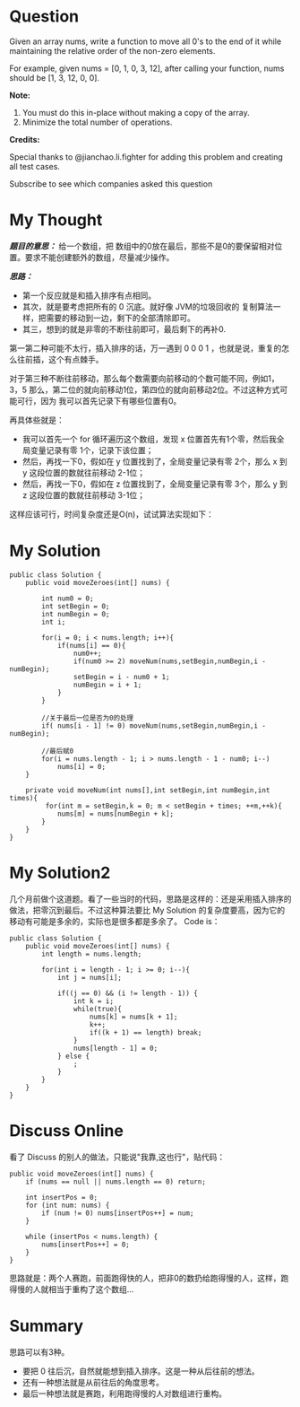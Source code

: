 # Question

Given an array nums, write a function to move all 0's to the end of it while maintaining the relative order of the non-zero elements.

For example, given nums = [0, 1, 0, 3, 12], after calling your function, nums should be [1, 3, 12, 0, 0].

**Note:**

1. You must do this in-place without making a copy of the array.
2. Minimize the total number of operations.

**Credits:**

Special thanks to @jianchao.li.fighter for adding this problem and creating all test cases.

Subscribe to see which companies asked this question


# My Thought
***题目的意思：*** 给一个数组，把 数组中的0放在最后，那些不是0的要保留相对位置。要求不能创建额外的数组，尽量减少操作。

***思路：***

- 第一个反应就是和插入排序有点相同。
- 其次，就是要考虑把所有的 0 沉底。就好像 JVM的垃圾回收的 复制算法一样，把需要的移动到一边，剩下的全部清除即可。
- 其三，想到的就是非零的不断往前即可，最后剩下的再补0.

第一第二种可能不太行，插入排序的话，万一遇到 0 0 0 1 ，也就是说，重复的怎么往前插，这个有点棘手。

对于第三种不断往前移动，那么每个数需要向前移动的个数可能不同，例如1，3，5 那么，第二位的就向前移动1位，第四位的就向前移动2位。不过这种方式可能可行，因为 我可以首先记录下有哪些位置有0。

再具体些就是：

- 我可以首先一个 for 循环遍历这个数组，发现 x 位置首先有1个零，然后我全局变量记录有零 1个，记录下该位置；
- 然后，再找一下0，假如在 y 位置找到了，全局变量记录有零 2个，那么 x 到 y 这段位置的数就往前移动 2-1位；
- 然后，再找一下0，假如在 z 位置找到了，全局变量记录有零 3个，那么 y 到 z 这段位置的数就往前移动 3-1位；

这样应该可行，时间复杂度还是O(n)，试试算法实现如下：

# My Solution

```
public class Solution {
    public void moveZeroes(int[] nums) {
        
        int num0 = 0;
        int setBegin = 0;
        int numBegin = 0;
        int i;
        
        for(i = 0; i < nums.length; i++){
            if(nums[i] == 0){
                num0++;
                if(num0 >= 2) moveNum(nums,setBegin,numBegin,i - numBegin);
                setBegin = i - num0 + 1;
                numBegin = i + 1;
            }
        }
        
        //关于最后一位是否为0的处理
        if( nums[i - 1] != 0) moveNum(nums,setBegin,numBegin,i - numBegin);
        
        //最后赋0
        for(i = nums.length - 1; i > nums.length - 1 - num0; i--)
            nums[i] = 0;
    }
    
    private void moveNum(int nums[],int setBegin,int numBegin,int times){
         for(int m = setBegin,k = 0; m < setBegin + times; ++m,++k){
            nums[m] = nums[numBegin + k];
        }
    }
}
```

# My Solution2

几个月前做个这道题。看了一些当时的代码，思路是这样的：还是采用插入排序的做法，把零沉到最后。不过这种算法要比 My Solution 的复杂度要高，因为它的移动有可能是多余的，实际也是很多都是多余了。 Code is：

```
public class Solution {
    public void moveZeroes(int[] nums) {
        int length = nums.length;
        
        for(int i = length - 1; i >= 0; i--){
            int j = nums[i];
            
            if((j == 0) && (i != length - 1)) {
                int k = i;
                while(true){
                    nums[k] = nums[k + 1];
                    k++;
                    if((k + 1) == length) break;
                }
                nums[length - 1] = 0;
            } else {
                ;
            }
        }
    }
}

```


# Discuss Online

看了 Discuss 的别人的做法，只能说"我靠,这也行"，贴代码：

```
public void moveZeroes(int[] nums) {
    if (nums == null || nums.length == 0) return;        

    int insertPos = 0;
    for (int num: nums) {
        if (num != 0) nums[insertPos++] = num;
    }        

    while (insertPos < nums.length) {
        nums[insertPos++] = 0;
    }
}
```

思路就是：两个人赛跑，前面跑得快的人，把非0的数扔给跑得慢的人，这样，跑得慢的人就相当于重构了这个数组...



# Summary
思路可以有3种。

- 要把 0 往后沉，自然就能想到插入排序。这是一种从后往前的想法。
- 还有一种想法就是从前往后的角度思考。
- 最后一种想法就是赛跑，利用跑得慢的人对数组进行重构。



